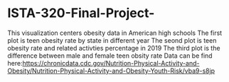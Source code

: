 # ISTA-320-Final-Project-
This visualization centers obesity data in American high schools
The first plot is teen obesity rate by state in different year
The seond plot is teen obesity rate and related activties percentage in 2019
The third plot is the difference between male and female teen obsity rate
Data can be find here:https://chronicdata.cdc.gov/Nutrition-Physical-Activity-and-Obesity/Nutrition-Physical-Activity-and-Obesity-Youth-Risk/vba9-s8jp
